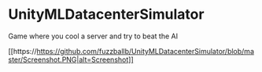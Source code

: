 # UnityMLDatacenterSimulator
 Game where you cool a server and try to beat the AI
 
 
 [[https://https://github.com/fuzzballb/UnityMLDatacenterSimulator/blob/master/Screenshot.PNG|alt=Screenshot]]
